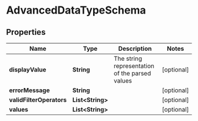 # AdvancedDataTypeSchema

## Properties
Name | Type | Description | Notes
------------ | ------------- | ------------- | -------------
**displayValue** | **String** | The string representation of the parsed values |  [optional]
**errorMessage** | **String** |  |  [optional]
**validFilterOperators** | **List&lt;String&gt;** |  |  [optional]
**values** | **List&lt;String&gt;** |  |  [optional]
